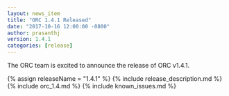 ```yaml
---
layout: news_item
title: "ORC 1.4.1 Released"
date: "2017-10-16 12:00:00 -0800"
author: prasanthj
version: 1.4.1
categories: [release]
---
```


The ORC team is excited to announce the release of ORC v1.4.1.

{% assign releaseName = "1.4.1" %}
{% include release_description.md %}
{% include orc_1.4.md %}
{% include known_issues.md %}

